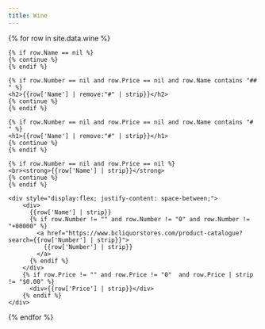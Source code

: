 ```yaml
---
title: Wine
---
```

<div>
  {% for row in site.data.wine %}
  
    {% if row.Name == nil %}
    {% continue %}
    {% endif %}

    {% if row.Number == nil and row.Price == nil and row.Name contains "## " %}
    <h2>{{row['Name'] | remove:"#" | strip}}</h2>
    {% continue %}
    {% endif %}
    
    {% if row.Number == nil and row.Price == nil and row.Name contains "# " %}
    <h1>{{row['Name'] | remove:"#" | strip}}</h1>
    {% continue %}
    {% endif %}
    
    {% if row.Number == nil and row.Price == nil %}
    <br><strong>{{row['Name'] | strip}}</strong>
    {% continue %}
    {% endif %}
   
    <div style="display:flex; justify-content: space-between;">
        <div>
          {{row['Name'] | strip}}
          {% if row.Number != "" and row.Number != "0" and row.Number != "+00000" %}
            <a href="https://www.bcliquorstores.com/product-catalogue?search={{row['Number'] | strip}}">
              {{row['Number'] | strip}}
            </a>
          {% endif %}
        </div>
        {% if row.Price != "" and row.Price != "0"  and row.Price | strip != "$0.00" %}
          <div>{{row['Price'] | strip}}</div>
        {% endif %}
    </div>
  {% endfor %}
</div>



